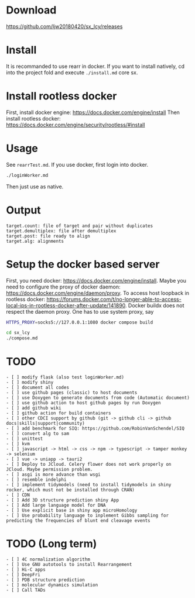 # Download
https://github.com/ljw20180420/sx_lcy/releases

# Install
It is recommanded to use rearr in docker. If you want to install natively, cd into the project fold and execute `./install.md` core sx.

# Install rootless docker
First, install docker engine: https://docs.docker.com/engine/install
Then install rootless docker: https://docs.docker.com/engine/security/rootless/#install

# Usage
See `rearrTest.md`.
If you use docker, first login into docker.
```bash
./loginWorker.md
```
Then just use as native.

# Output
```{list}
target.count: file of target and pair without duplicates
target.demultiplex: file after demultiplex
target.post: file ready to align
target.alg: alignments
```

# Setup the docker based server
First, you need docker: https://docs.docker.com/engine/install.
Maybe you need to configure the proxy of docker daemon: https://docs.docker.com/engine/daemon/proxy.
To access host loopback in rootless docker: https://forums.docker.com/t/no-longer-able-to-access-local-ips-in-rootless-docker-after-update/141890.
Docker buildx does not respect the daemon proxy. One has to use system proxy, say
```bash
HTTPS_PROXY=socks5://127.0.0.1:1080 docker compose build
```
```bash
cd sx_lcy
./compose.md
```

# TODO
```[tasklist]
- [ ] modify flask (also test loginWorker.md)
- [ ] modify shiny
- [ ] document all codes
- [ ] use github pages (classic) to host documents
- [ ] use Doxygen to generate documents from code (Automatic document)
- [ ] use github action to host github pages by run Doxygen
- [ ] add github wiki
- [ ] github action for build containers
- [ ] other CDCI support by github (git -> github cli -> github docs|skills|support|community)
- [ ] add benchmark for SIQ: https://github.com/RobinVanSchendel/SIQ
- [ ] convert alg to sam
- [ ] unittest
- [ ] kvm
- [ ] javascript -> html -> css -> npm -> typescript -> tamper monkey -> selenium
- [ ] vue -> uniapp -> tauri2
- [ ] Deploy to JCloud. Celery flower does not work properly on JCloud. Maybe permission problem.
- [ ] asgi is more advance than wsgi
- [ ] resemble indelphi
- [ ] implement tidymodels (need to install tidymodels in shiny rocker, which must not be installed through CRAN)
- [ ] CDN
- [ ] Add 3D structure prediction shiny App
- [ ] Add large language model for DNA
- [ ] Use explicit base in shiny app microHomology
- [ ] Use probability language to inplement Gibbs sampling for predicting the frequencies of blunt end cleavage events
```

# TODO (Long term)
```[tasklist]
- [ ] 4C normalization algorithm
- [ ] Use GNU autotools to install Rearrangement
- [ ] Hi-C apps
- [ ] DeepFri
- [ ] PDB structure prediction
- [ ] molecular dynamics simulation
- [ ] Call TADs
```